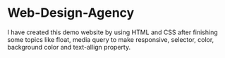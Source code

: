 # Web-Design-Agency
I have created this demo website by using HTML and CSS after finishing some topics like float, media query to make responsive, selector, color, background color and text-allign property.
